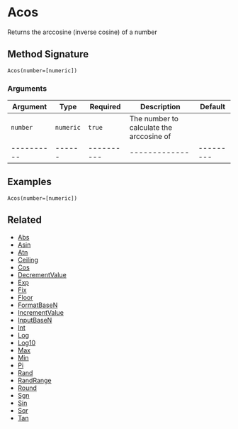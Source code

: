# Acos

Returns the arccosine (inverse cosine) of a number

## Method Signature

```
Acos(number=[numeric])
```

### Arguments

| Argument   | Type      | Required   | Description                              | Default   |
| ---------- | --------- | ---------- | ---------------------------------------- | --------- |
| `number`   | `numeric` | `true`     | The number to calculate the arccosine of |           |
| ---------- | ------    | ---------- | -------------                            | --------- |

## Examples

```
Acos(number=[numeric])
```

## Related

* [Abs](abs.md)
* [Asin](asin.md)
* [Atn](atn.md)
* [Ceiling](ceiling.md)
* [Cos](cos.md)
* [DecrementValue](decrementvalue.md)
* [Exp](exp.md)
* [Fix](fix.md)
* [Floor](floor.md)
* [FormatBaseN](formatbasen.md)
* [IncrementValue](incrementvalue.md)
* [InputBaseN](inputbasen.md)
* [Int](int.md)
* [Log](log.md)
* [Log10](log10.md)
* [Max](max.md)
* [Min](min.md)
* [Pi](pi.md)
* [Rand](rand.md)
* [RandRange](randrange.md)
* [Round](round.md)
* [Sgn](sgn.md)
* [Sin](sin.md)
* [Sqr](sqr.md)
* [Tan](tan.md)
